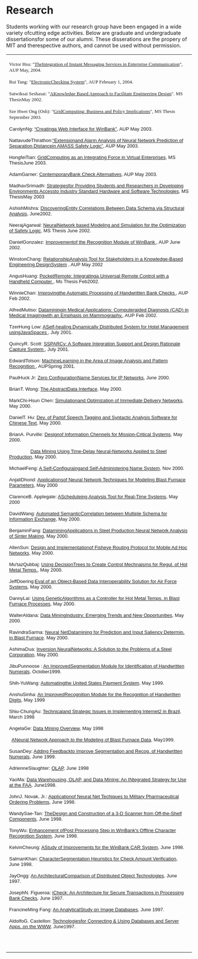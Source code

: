 # Research

Students working with our research group have been engaged in a wide variety ofcutting edge activities. Below are graduate and undergraduate dissertationsfor some of our alumni. These disserations are the propery of MIT and therespective authors, and cannot be used without permission.

<table>
    <tbody>
        <tr>
            <td valign="TOP">
                <p>
                    <font face="Verdana">
                        <font size="-1">Victor Hsu: "<a href="http://web.mit.edu/profit/htdocs/thesis/Paper2.doc">TheIntegration of Instant
                                Messaging Services in Enterprise Communication</a>", AUP May, 2004.</font>
                    </font>
                    <font face="Verdana">
                        <font size="-1"></font>
                    </font>
                </p>
                <p>
                    <font face="Verdana">
                        <font size="-1">Rui Tang: "<a href="http://web.mit.edu/profit/htdocs/thesis/RuiTang_nocode.doc">ElectronicChecking
                                System</a>", AUP February 1, 2004.</font>
                    </font>
                </p>
                <p>
                    <font face="Verdana">
                        <font size="-1">Satwiksai Seshasai: "<a
                                href="http://web.mit.edu/profit/htdocs/thesis/SeshasaiThesis-Submitted05102002.doc">AKnowledge Based Approach to
                                Facilitate Engineering Design</a>". MS ThesisMay 2002.</font>
                    </font>
                </p>
                <p>
                    <font face="Verdana">
                        <font size="-1">Sze Hwei Ong (Osh): "<a href="http://web.mit.edu/profit/htdocs/thesis/OSH_thesis_final.doc">GridComputing:
                                Business and Policy Implications</a>", MS Thesis September 2003.</font>
                    </font>
                </p>
                <p>
                    <font face="Verdana, Arial, Helvetica, sans-serif">
                        <font size="-1">CarolynNg: <a href="http://web.mit.edu/profit/htdocs/thesis/Carolyn Ng AUP.doc">“Creatinga Web Interface
                                for WinBank”</a>, AUP May 2003.</font>
                    </font>
                </p>
                <p>
                    <font face="Verdana, Arial, Helvetica, sans-serif">
                        <font size="-1">NattavudeThirathon:<a href="http://web.mit.edu/profit/htdocs/thesis/NattavudeThirathon.pdf">“Extensionand
                                Alarm Analysis of Neural Network Prediction of Separation Distancein AMASS Safety
                                Logic”</a>, AUP May 2003.</font>
                    </font>
                </p>
                <p>
                    <font face="Verdana, Arial, Helvetica, sans-serif">
                        <font size="-1">HongfeiTian: <a href="http://web.mit.edu/profit/htdocs/thesis/hongfei.pdf">GridComputing as an Integrating
                                Force in Virtual Enterprises</a>, MS ThesisJune 2003.</font>
                    </font>
                </p>
                <p>
                    <font face="Verdana, Arial, Helvetica, sans-serif">
                        <font size="-1">AdamGarner: <a href="http://web.mit.edu/profit/htdocs/thesis/AdamGarner.doc">ContemporaryBank Check
                                Alternatives</a>, AUP May 2003.</font>
                    </font>
                </p>
                <p>
                    <font face="Verdana, Arial, Helvetica, sans-serif">
                        <font size="-1">MadhavSrimadh: <a href="http://web.mit.edu/profit/htdocs/thesis/Madhav-SDM-Thesis.doc">Strategiesfor
                                Providing Students and Researchers in Developing Environments Accessto Industry Standard
                                Hardware and Software Technologies</a>, MS ThesisMay 2003</font>
                    </font>
                </p>
                <p>
                    <font face="Verdana, Arial, Helvetica, sans-serif">
                        <font size="-1">AshishMishra: <a href="http://web.mit.edu/profit/htdocs/thesis/Ashish Mishra.pdf">DiscoveringEntity
                                Correlations Between Data Schema via Structural Analysis</a>, June2002.</font>
                    </font>
                </p>
                <p>
                    <font face="Verdana, Arial, Helvetica, sans-serif">
                        <font size="-1">NeerajAgarwal: <a href="http://web.mit.edu/profit/PDFS/NeerajAgarwal.pdf">NeuralNetwork based Modeling and
                                Simulation for the Optimization of Safety Logic</a>, MS Thesis June 2002.&nbsp; </font>
                    </font>
                </p>
                <p>
                    <font face="Verdana, Arial, Helvetica, sans-serif">
                        <font size="-1">DanielGonzalez: <a href="http://web.mit.edu/profit/PDFS/DanielGonzalez.pdf">Improvementof the Recognition
                                Module of WinBank </a>, AUP June 2002.&nbsp; </font>
                    </font>
                </p>
                <p>
                    <font face="Verdana, Arial, Helvetica, sans-serif">
                        <font size="-1">WinstonChang: <a
                                href="http://web.mit.edu/profit/htdocs/thesis/Winston Changs AUP.pdf">RelationshipAnalysis Tool for Stakeholders
                                in a Knowledge-Based Engineering DesignSystem</a> , AUP May 2002</font>
                    </font>
                </p>
                <p>
                    <font face="Verdana, Arial, Helvetica, sans-serif">
                        <font size="-1">AngusHuang: <a href="http://web.mit.edu/profit/PDFS/AngusHuang.pdf">PocketRemote: Integratinga Universal
                                Remote Control with a Handheld Computer </a>, Ms Thesis Feb2002.&nbsp; </font>
                    </font>
                </p>
                <p>
                    <font face="Verdana, Arial, Helvetica, sans-serif">
                        <font size="-1">WinnieChan: <a href="http://web.mit.edu/profit/PDFS/WinnieChan.pdf">Improvingthe Automatic Processing of
                                Handwritten Bank Checks </a>, AUP Feb 2002.&nbsp; </font>
                    </font>
                </p>
                <p>
                    <font face="Verdana, Arial, Helvetica, sans-serif">
                        <font size="-1">AlfredMutiso: <a href="http://web.mit.edu/profit/PDFS/AlfredMutiso.pdf">Dataminingin Medical Applications:
                                Computeraided Diagnosis (CAD) in Medical Imagingwith an Emphasis on Mammography.</a>,
                            AUP Feb 2002.&nbsp; </font>
                    </font>
                </p>
                <p>
                    <font face="Verdana, Arial, Helvetica, sans-serif">
                        <font size="-1">TzerHung Low: <a href="http://web.mit.edu/profit/PDFS/TzerHungLow.pdf">ASelf-healing Dynamically
                                Distributed System for Hotel Management usingJavaSpaces </a>, July 2001.&nbsp; </font>
                    </font>
                </p>
                <p>
                    <font face="Verdana, Arial, Helvetica, sans-serif">
                        <font size="-1">QuincyR. Scott: <a href="http://web.mit.edu/profit/PDFS/QuincyScott.pdf">SSPARCy: A Software Integration
                                Support and Design Rationale Capture System </a>, July 2001.&nbsp; </font>
                    </font>
                </p>
                <p>
                    <font face="Verdana, Arial, Helvetica, sans-serif">
                        <font size="-1">EdwardTolson: <a href="http://web.mit.edu/profit/PDFS/EdwardTolson.pdf">MachineLearning in the Area of
                                Image Analysis and Pattern Recognition </a>, AUPSpring 2001.&nbsp; </font>
                    </font>
                </p>
                <p>
                    <font face="Verdana, Arial, Helvetica, sans-serif">
                        <font size="-1">PaulHuck Jr: <a href="http://web.mit.edu/profit/PDFS/HuckP.pdf">Zero ConfigurationName Services for IP
                                Networks</a>, June 2000.&nbsp; </font>
                    </font>
                </p>
                <p>
                    <font face="Verdana, Arial, Helvetica, sans-serif">
                        <font size="-1">BrianT. Wong: <a href="http://web.mit.edu/profit/PDFS/WongB.pdf">The AbstractData Interface</a>, May 2000.
                        </font>
                    </font>
                </p>
                <p>
                    <font face="Verdana, Arial, Helvetica, sans-serif">
                        <font size="-1">MarkChi-Hsun Chen: <a href="http://web.mit.edu/profit/PDFS/MarkChenThesis.pdf">Simulationand Optimization
                                of Immediate Delivery Networks</a>, May 2000.</font>
                    </font>
                </p>
                <p>
                    <font face="Verdana, Arial, Helvetica, sans-serif">
                        <font size="-1">DanielT. Hu: <a href="http://web.mit.edu/profit/PDFS/HuD.pdf">Dev. of Partof Speech Tagging and Syntactic
                                Analysis Software for Chinese Text</a>, May 2000.</font>
                    </font>
                </p>
                <p>
                    <font face="Verdana, Arial, Helvetica, sans-serif">
                        <font size="-1">BrianA. Purville: <a href="http://web.mit.edu/profit/PDFS/PurvilleB.pdf">Designof Information Chennels for
                                Mission-Critical Systems</a>, May 2000.</font>
                    </font>
                </p>
                <p>
                    <font face="Verdana, Arial, Helvetica, sans-serif">
                        <font size="-1">&nbsp; &nbsp; &nbsp; &nbsp; &nbsp; &nbsp; &nbsp; &nbsp; <a
                                href="http://web.mit.edu/profit/PDFS/purvilleb2.doc">Data Mining Using Time-Delay Neural-Networks Applied to Steel
                                Production</a>, May 2000.</font>
                    </font>
                </p>
                <font face="Verdana, Arial, Helvetica, sans-serif">
                    <font size="-1">MichaelFeng: <a href="http://web.mit.edu/profit/PDFS/FengM.pdf">A Self-Configuraingand Self-Administering Name
                            System</a>, Nov 2000.&nbsp; </font>
                </font>
                <p>
                    <font face="Verdana, Arial, Helvetica, sans-serif">
                        <font size="-1">AnjaliDhond: <a href="http://web.mit.edu/profit/PDFS/DhondA.doc">Applicationsof Neural Network Techniques
                                for Modeling Blast Furnace Parameters</a>, May 2000</font>
                    </font>
                </p>
                <p>
                    <font face="Verdana, Arial, Helvetica, sans-serif">
                        <font size="-1">ClarenceB. Applegate: <a href="http://web.mit.edu/profit/PDFS/applegatethesis.ps">AScheduleing Analysis
                                Tool for Real-Time Systems</a>, May 2000</font>
                    </font>
                </p>
                <p>
                    <font face="Verdana, Arial, Helvetica, sans-serif">
                        <font size="-1">DavidWang: <a href="http://web.mit.edu/profit/PDFS/WangD.pdf">Automated SemanticCorrelation between
                                Multiple Schema for Information Exchange</a>, May 2000.</font>
                    </font>
                </p>
                <p>
                    <font face="Verdana, Arial, Helvetica, sans-serif">
                        <font size="-1">BenjaminFang: <a href="http://web.mit.edu/profit/PDFS/FangB.doc">DataminingApplications in Steel
                                Production Neural Network Analysis of Sinter Making</a>, May 2000.</font>
                    </font>
                </p>
                <p>
                    <font face="Verdana, Arial, Helvetica, sans-serif">
                        <font size="-1">AllenSun: <a href="http://web.mit.edu/profit/PDFS/SunA.pdf">Design and Implementationof Fisheye Routing
                                Protocol for Mobile Ad Hoc Networks</a>, May 2000.</font>
                    </font>
                </p>
                <p>
                    <font face="Verdana, Arial, Helvetica, sans-serif">
                        <font size="-1">Mu'tazQubbaj: <a href="http://web.mit.edu/profit/PDFS/QubbajM.pdf">Using DecisionTrees to Create Control
                                Mechnaisms for Regul. of Hot Metal Temps.</a>, May 2000.</font>
                    </font>
                </p>
                <p>
                    <font face="Verdana, Arial, Helvetica, sans-serif">
                        <font size="-1">JeffDoering:<a href="http://web.mit.edu/profit/PDFS/DoeringJ.pdf">Eval.of an Object-Based Data
                                Interoperability Solution for Air Force Systems</a>, May 2000.</font>
                    </font>
                </p>
                <p>
                    <font face="Verdana, Arial, Helvetica, sans-serif">
                        <font size="-1">DannyLai: <a href="http://web.mit.edu/profit/PDFS/LaiD.pdf">Using GeneticAlgorithms as a Controller for
                                Hot Metal Temps. in Blast Furnace Processes</a>, May 2000.</font>
                    </font>
                </p>
                <p>
                    <font face="Verdana, Arial, Helvetica, sans-serif">
                        <font size="-1">WalterAldana: <a href="http://web.mit.edu/profit/PDFS/AldanaW.pdf">Data MiningIndustry: Emerging Trends
                                and New Opportunities</a>, May 2000.&nbsp; </font>
                    </font>
                </p>
                <p>
                    <font face="Verdana, Arial, Helvetica, sans-serif">
                        <font size="-1">RavindraSarma: <a href="http://web.mit.edu/profit/PDFS/RaviT.pdf">Neural NetDatamining for Prediction and
                                Input Saliency Determin. in Blast Furnace</a>. May 2000.</font>
                    </font>
                </p>
                <p>
                    <font face="Verdana, Arial, Helvetica, sans-serif">
                        <font size="-1">AshimaDua: <a href="http://web.mit.edu/profit/PDFS/DuaA.pdf">Inversion NeuralNetworks: A Solution to the
                                Problems of a Steel Corporation</a>, May 2000.</font>
                    </font>
                </p>
                <p>
                    <font face="Verdana, Arial, Helvetica, sans-serif">
                        <font size="-1">JibuPunnoose : <a href="http://web.mit.edu/profit/PDFS/Jibu.pdf">An ImprovedSegmentation Module for
                                Identification of Handwritten Numerals</a>, October1999.</font>
                    </font>
                </p>
                <p>
                    <font face="Verdana, Arial, Helvetica, sans-serif">
                        <font size="-1">Shih-YuWang: <a href="http://web.mit.edu/profit/PDFS/WangShih.pdf">Automatingthe United States Payment
                                System</a>, May 1999.</font>
                    </font>
                </p>
                <p>
                    <font face="Verdana, Arial, Helvetica, sans-serif">
                        <font size="-1">AnshuSinha: <a href="http://web.mit.edu/profit/PDFS/SinhaA.pdf">An ImprovedRecognition Module for the
                                Recognition of Handwritten Digits</a>, May 1999</font>
                    </font>
                </p>
                <p>
                    <font face="Verdana, Arial, Helvetica, sans-serif">
                        <font size="-1">Shiu-ChungAu: <a href="http://web.mit.edu/profit/PDFS/ShiuChungAu.pdf">Technicaland Strategic Issues in
                                Implementing Internet2 in Brazil</a>, March 1998</font>
                    </font>
                </p>
                <p>
                    <font face="Verdana, Arial, Helvetica, sans-serif">
                        <font size="-1">AngelaGe: <a href="http://web.mit.edu/profit/PDFS/GeA2.pdf">Data Mining Overview</a>, May 1998</font>
                    </font>
                </p>
                <p>
                    <font face="Verdana, Arial, Helvetica, sans-serif">
                        <font size="-1">&nbsp; <a href="http://web.mit.edu/profit/PDFS/GeA.pdf">ANeural Network Approach to the Modeling of Blast
                                Furnace Data</a>, May1999.</font>
                    </font>
                </p>
                <font face="Verdana, Arial, Helvetica, sans-serif">
                    <font size="-1">SusanDey: <a href="http://web.mit.edu/profit/PDFS/DeyS.pdf">Adding Feedbackto Improve Segmentation and Recog.
                            of Handwritten Numerals</a>, June 1999.</font>
                </font>
                <p>
                    <font face="Verdana, Arial, Helvetica, sans-serif">
                        <font size="-1">AdrienneSlaughter: <a href="http://web.mit.edu/profit/PDFS/SlaughterA.pdf">OLAP</a>, June 1998</font>
                    </font>
                </p>
                <p>
                    <font face="Verdana, Arial, Helvetica, sans-serif">
                        <font size="-1">YaoMa: <a href="http://web.mit.edu/profit/PDFS/yaomathesis.ps">Data Warehousing, OLAP, and Data Mining: An
                                INtegrated Strategy for Use at the FAA</a>, June1998.</font>
                    </font>
                </p>
                <p>
                    <font face="Verdana, Arial, Helvetica, sans-serif">
                        <font size="-1">JohnJ. Novak, Jr.: <a href="http://web.mit.edu/profit/PDFS/jjnovakthesis.ps">Applicationof Neural Net
                                Techiques to Military Pharmaceutical Ordering Problems</a>, June 1998.</font>
                    </font>
                </p>
                <p>
                    <font face="Verdana, Arial, Helvetica, sans-serif">
                        <font size="-1">WandySae-Tan: <a href="http://web.mit.edu/profit/PDFS/wandythesis.ps">TheDesign and Construction of a 3-D
                                Scanner from Off-the-Shelf Components</a>, June 1998.</font>
                    </font>
                </p>
                <p>
                    <font face="Verdana, Arial, Helvetica, sans-serif">
                        <font size="-1">TonyWu: <a href="http://web.mit.edu/profit/PDFS/WuT.pdf">Enhancement ofPost Processing Step in WinBank's
                                Offline Character Recognition System</a>, June 1998.</font>
                    </font>
                </p>
                <p>
                    <font face="Verdana, Arial, Helvetica, sans-serif">
                        <font size="-1">KelvinCheung: <a href="http://web.mit.edu/profit/PDFS/kcheungthesis.prn">AStudy of Improvements for the
                                WinBank CAR System</a>, June 1998.</font>
                    </font>
                </p>
                <p>
                    <font face="Verdana, Arial, Helvetica, sans-serif">
                        <font size="-1">SalmanKhan: <a href="http://web.mit.edu/profit/PDFS/salkhanthesis.pdf">CharacterSegmentation Heuristics
                                for Check Amount Verification, </a> June 1998.</font>
                    </font>
                </p>
                <p>
                    <font face="Verdana, Arial, Helvetica, sans-serif">
                        <font size="-1">JayOngg: <a href="http://web.mit.edu/profit/PDFS/OnggJ.pdf">An ArchitecturalComparison of Distributed
                                Object Technologies</a>, June 1997.&nbsp; </font>
                    </font>
                </p>
                <p>
                    <font face="Verdana, Arial, Helvetica, sans-serif">
                        <font size="-1">JosephN. Figueroa: <a href="http://web.mit.edu/profit/PDFS/FigueroaJ.pdf">iCheck: An Architecture for
                                Secure Transactions in Processing Bank Checks</a>, June 1997.</font>
                    </font>
                </p>
                <p>
                    <font face="Verdana, Arial, Helvetica, sans-serif">
                        <font size="-1">FrancineMing Fang: <a href="http://web.mit.edu/profit/PDFS/FangF.pdf">An AnalyticalStudy on Image
                                Databases</a>, June 1997.</font>
                    </font>
                </p>
                <p>
                    <font face="Verdana, Arial, Helvetica, sans-serif">
                        <font size="-1">AldolfoG. Castellon: <a href="http://web.mit.edu/profit/PDFS/CastellonA.pdf">Technologiesfor Connecting
                                &amp; Using Databases and Server Apps. on the WWW</a>, June1997.</font>
                    </font>
                </p>
                <p>&nbsp; </p>
            </td>
        </tr>
        <tr>
            <td></td>
        </tr>
    </tbody>
</table>
